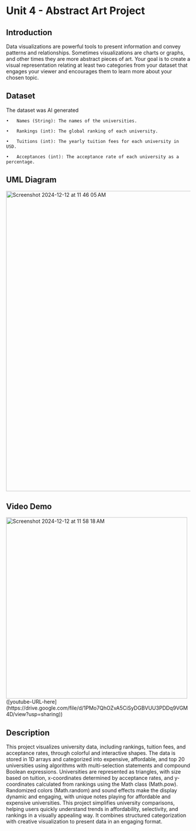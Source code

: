 # Unit 4 - Abstract Art Project

## Introduction

Data visualizations are powerful tools to present information and convey patterns and relationships. Sometimes visualizations are charts or graphs, and other times they are more abstract pieces of art. Your goal is to create a visual representation relating at least two categories from your dataset that engages your viewer and encourages them to learn more about your chosen topic.

## Dataset

The dataset was AI generated

	•	Names (String): The names of the universities.
 
	•	Rankings (int): The global ranking of each university.
 
	•	Tuitions (int): The yearly tuition fees for each university in USD.
 
	•	Acceptances (int): The acceptance rate of each university as a percentage.



## UML Diagram
<img width="820" alt="Screenshot 2024-12-12 at 11 46 05 AM" src="https://github.com/user-attachments/assets/b3cf4af4-62e7-40dc-9b04-4fb79b5d365a" />

## Video Demo
<img width="495" alt="Screenshot 2024-12-12 at 11 58 18 AM" src="https://github.com/user-attachments/assets/52cdb7f1-65fa-4049-8401-621b69ebf459" />
([youtube-URL-here](https://drive.google.com/file/d/1PMo7QhOZvA5CiSyDGBVUU3PDDq9VGM4D/view?usp=sharing))

## Description

This project visualizes university data, including rankings, tuition fees, and acceptance rates, through colorful and interactive shapes. The data is stored in 1D arrays and categorized into expensive, affordable, and top 20 universities using algorithms with multi-selection statements and compound Boolean expressions.
Universities are represented as triangles, with size based on tuition, x-coordinates determined by acceptance rates, and y-coordinates calculated from rankings using the Math class (Math.pow). Randomized colors (Math.random) and sound effects make the display dynamic and engaging, with unique notes playing for affordable and expensive universities.
This project simplifies university comparisons, helping users quickly understand trends in affordability, selectivity, and rankings in a visually appealing way. It combines structured categorization with creative visualization to present data in an engaging format.
